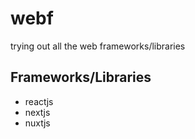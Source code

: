# webf

trying out all the web frameworks/libraries

## Frameworks/Libraries

- reactjs
- nextjs
- nuxtjs
